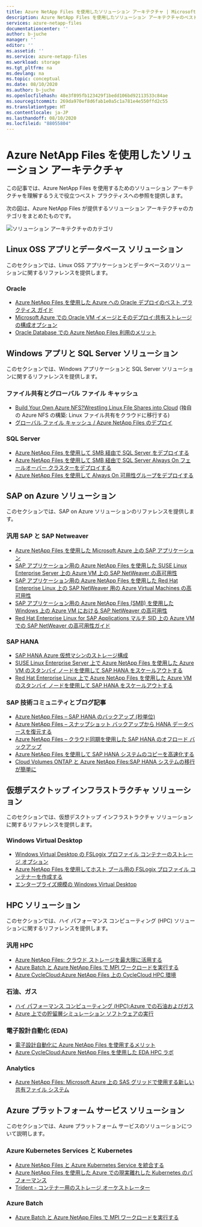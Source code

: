 ```yaml
---
title: Azure NetApp Files を使用したソリューション アーキテクチャ | Microsoft Docs
description: Azure NetApp Files を使用したソリューション アーキテクチャのベスト プラクティスへの参照を提供します。
services: azure-netapp-files
documentationcenter: ''
author: b-juche
manager: ''
editor: ''
ms.assetid: ''
ms.service: azure-netapp-files
ms.workload: storage
ms.tgt_pltfrm: na
ms.devlang: na
ms.topic: conceptual
ms.date: 08/10/2020
ms.author: b-juche
ms.openlocfilehash: 48e3f895fb123429f1bedd106bd92113533c84ae
ms.sourcegitcommit: 269da970ef8d6fab1e0a5c1a781e4e550ffd2c55
ms.translationtype: HT
ms.contentlocale: ja-JP
ms.lasthandoff: 08/10/2020
ms.locfileid: "88055804"
---
```

# <a name="solution-architectures-using-azure-netapp-files"></a>Azure NetApp Files を使用したソリューション アーキテクチャ
この記事では、Azure NetApp Files を使用するためのソリューション アーキテクチャを理解するうえで役立つベスト プラクティスへの参照を提供します。  

次の図は、Azure NetApp Files が提供するソリューション アーキテクチャのカテゴリをまとめたものです。

![ソリューション アーキテクチャのカテゴリ](../media/azure-netapp-files/solution-architecture-categories.png)

## <a name="linux-oss-apps-and-database-solutions"></a>Linux OSS アプリとデータベース ソリューション

このセクションでは、Linux OSS アプリケーションとデータベースのソリューションに関するリファレンスを提供します。 

### <a name="oracle"></a>Oracle

* [Azure NetApp Files を使用した Azure への Oracle デプロイのベスト プラクティス ガイド](https://www.netapp.com/us/media/tr-4780.pdf)
* [Microsoft Azure での Oracle VM イメージとそのデプロイ:共有ストレージの構成オプション](https://docs.microsoft.com/azure/virtual-machines/workloads/oracle/oracle-vm-solutions#shared-storage-configuration-options)
* [Oracle Database での Azure NetApp Files 利用のメリット](solutions-benefits-azure-netapp-files-oracle-database.md)

## <a name="windows-apps-and-sql-server-solutions"></a>Windows アプリと SQL Server ソリューション

このセクションでは、Windows アプリケーションと SQL Server ソリューションに関するリファレンスを提供します。

### <a name="file-sharing-and-global-file-caching"></a>ファイル共有とグローバル ファイル キャッシュ

* [Build Your Own Azure NFS?Wrestling Linux File Shares into Cloud](https://cloud.netapp.com/blog/ma-anf-blg-build-your-own-linux-nfs-file-shares) (独自の Azure NFS の構築: Linux ファイル共有をクラウドに移行する)
* [グローバル ファイル キャッシュ / Azure NetApp Files のデプロイ](https://youtu.be/91LKb1qsLIM)

### <a name="sql-server"></a>SQL Server

* [Azure NetApp Files を使用して SMB 経由で SQL Server をデプロイする](https://www.youtube.com/watch?v=x7udfcYbibs)
* [Azure NetApp Files を使用して SMB 経由で SQL Server Always On フェールオーバー クラスターをデプロイする](https://www.youtube.com/watch?v=zuNJ5E07e8Q)
* [Azure NetApp Files を使用して Always On 可用性グループをデプロイする](https://www.youtube.com/watch?v=y3VQmzzeyvc)

## <a name="sap-on-azure-solutions"></a>SAP on Azure ソリューション

このセクションでは、SAP on Azure ソリューションのリファレンスを提供します。 

### <a name="generic-sap-and-sap-netweaver"></a>汎用 SAP と SAP Netweaver 

* [Azure NetApp Files を使用した Microsoft Azure 上の SAP アプリケーション](https://www.netapp.com/us/media/tr-4746.pdf)
* [SAP アプリケーション用の Azure NetApp Files を使用した SUSE Linux Enterprise Server 上の Azure VM 上の SAP NetWeaver の高可用性](https://docs.microsoft.com/azure/virtual-machines/workloads/sap/high-availability-guide-suse-netapp-files)
* [SAP アプリケーション用の Azure NetApp Files を使用した Red Hat Enterprise Linux 上の SAP NetWeaver 用の Azure Virtual Machines の高可用性](https://docs.microsoft.com/azure/virtual-machines/workloads/sap/high-availability-guide-rhel-netapp-files)
* [SAP アプリケーション用の Azure NetApp Files (SMB) を使用した Windows 上の Azure VM における SAP NetWeaver の高可用性](https://docs.microsoft.com/azure/virtual-machines/workloads/sap/high-availability-guide-windows-netapp-files-smb)
* [Red Hat Enterprise Linux for SAP Applications マルチ SID 上の Azure VM での SAP NetWeaver の高可用性ガイド](https://docs.microsoft.com/azure/virtual-machines/workloads/sap/high-availability-guide-rhel-multi-sid)

### <a name="sap-hana"></a>SAP HANA 

* [SAP HANA Azure 仮想マシンのストレージ構成](https://docs.microsoft.com/azure/virtual-machines/workloads/sap/hana-vm-operations-storage)
* [SUSE Linux Enterprise Server 上で Azure NetApp Files を使用した Azure VM のスタンバイ ノードを使用して SAP HANA をスケールアウトする](https://docs.microsoft.com/azure/virtual-machines/workloads/sap/sap-hana-scale-out-standby-netapp-files-suse)
* [Red Hat Enterprise Linux 上で Azure NetApp Files を使用した Azure VM のスタンバイ ノードを使用して SAP HANA をスケールアウトする](https://docs.microsoft.com/azure/virtual-machines/workloads/sap/sap-hana-scale-out-standby-netapp-files-rhel)

### <a name="sap-tech-community-and-blog-posts"></a>SAP 技術コミュニティとブログ記事 

* [Azure NetApp Files – SAP HANA のバックアップ (秒単位)](https://blog.netapp.com/azure-netapp-files-sap-hana-backup-in-seconds/)
* [Azure NetApp Files – スナップショット バックアップから HANA データベースを復元する](https://blog.netapp.com/azure-netapp-files-backup-sap-hana)
* [Azure NetApp Files – クラウド同期を使用した SAP HANA のオフロード バックアップ](https://blog.netapp.com/azure-netapp-files-sap-hana)
* [Azure NetApp Files を使用して SAP HANA システムのコピーを高速化する](https://blog.netapp.com/sap-hana-faster-using-azure-netapp-files/)
* [Cloud Volumes ONTAP と Azure NetApp Files:SAP HANA システムの移行が簡単に](https://blog.netapp.com/cloud-volumes-ontap-and-azure-netapp-files-sap-hana-system-migration-made-easy/)

## <a name="virtual-desktop-infrastructure-solutions"></a>仮想デスクトップ インフラストラクチャ ソリューション

このセクションでは、仮想デスクトップ インフラストラクチャ ソリューションに関するリファレンスを提供します。

### <a name="windows-virtual-desktop"></a>Windows Virtual Desktop

* [Windows Virtual Desktop の FSLogix プロファイル コンテナーのストレージ オプション](https://docs.microsoft.com/azure/virtual-desktop/store-fslogix-profile#azure-platform-details)
* [Azure NetApp Files を使用してホスト プール用の FSLogix プロファイル コンテナーを作成する](https://docs.microsoft.com/azure/virtual-desktop/create-fslogix-profile-container)
* [エンタープライズ規模の Windows Virtual Desktop](https://docs.microsoft.com/azure/architecture/example-scenario/wvd/windows-virtual-desktop)

## <a name="hpc-solutions"></a>HPC ソリューション

このセクションでは、ハイ パフォーマンス コンピューティング (HPC) ソリューションに関するリファレンスを提供します。 

### <a name="generic-hpc"></a>汎用 HPC

* [Azure NetApp Files: クラウド ストレージを最大限に活用する](https://cloud.netapp.com/hubfs/Resources/ANF%20PERFORMANCE%20TESTING%20IN%20TEMPLATE.pdf)
* [Azure Batch と Azure NetApp Files で MPI ワークロードを実行する](https://azure.microsoft.com/resources/run-mpi-workloads-with-azure-batch-and-azure-netapp-files/)
* [Azure CycleCloud:Azure NetApp Files 上の CycleCloud HPC 環境](https://docs.microsoft.com/azure/cyclecloud/overview)

### <a name="oil-and-gas"></a>石油、ガス

* [ハイ パフォーマンス コンピューティング (HPC):Azure での石油およびガス](https://techcommunity.microsoft.com/t5/azure-global/high-performance-computing-hpc-oil-and-gas-in-azure/ba-p/824926)
* [Azure 上での貯留層シミュレーション ソフトウェアの実行](https://docs.microsoft.com/azure/architecture/example-scenario/infrastructure/reservoir-simulation)

### <a name="electronic-design-automation-eda"></a>電子設計自動化 (EDA)

* [電子設計自動化に Azure NetApp Files を使用するメリット](solutions-benefits-azure-netapp-files-electronic-design-automation.md)
* [Azure CycleCloud:Azure NetApp Files を使用した EDA HPC ラボ](https://github.com/Azure/cyclecloud-hands-on-labs/blob/master/EDA/README.md)

### <a name="analytics"></a>Analytics

* [Azure NetApp Files: Microsoft Azure 上の SAS グリッドで使用する新しい共有ファイル システム](https://communities.sas.com/t5/Architecture/Azure-NetApp-Files-A-new-shared-file-system-to-use-with-SAS-Grid/m-p/606978)

## <a name="azure-platform-services-solutions"></a>Azure プラットフォーム サービス ソリューション

このセクションでは、Azure プラットフォーム サービスのソリューションについて説明します。 

### <a name="azure-kubernetes-services-and-kubernetes"></a>Azure Kubernetes Services と Kubernetes

* [Azure NetApp Files と Azure Kubernetes Service を統合する](https://docs.microsoft.com/azure/aks/azure-netapp-files)
* [Azure NetApp Files を使用した Azure での現実離れした Kubernetes のパフォーマンス](https://cloud.netapp.com/blog/ma-anf-blg-configure-kubernetes-openshift)
* [Trident - コンテナー用のストレージ オーケストレーター](https://netapp-trident.readthedocs.io/en/stable-v20.04/kubernetes/operations/tasks/backends/anf.html)

### <a name="azure-batch"></a>Azure Batch

* [Azure Batch と Azure NetApp Files で MPI ワークロードを実行する](https://azure.microsoft.com/resources/run-mpi-workloads-with-azure-batch-and-azure-netapp-files/)
 
